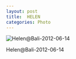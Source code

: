 ```yaml
---
layout: post
title:  HELEN
categories: Photo
---
```


![Helen@Bali-2012-06-14](http://7xkj65.com1.z0.glb.clouddn.com/Helen@Bali-2012-06-14)

Helen@Bali-2012-06-14